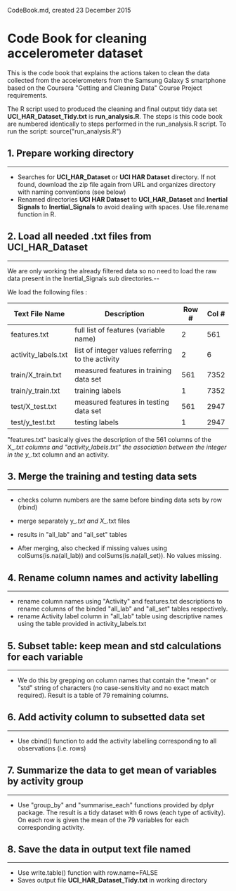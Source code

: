 CodeBook.md, created 23 December 2015

# Code Book for cleaning accelerometer dataset

This is the code book that explains the actions taken to clean the data collected
from the accelerometers from the Samsung Galaxy S smartphone based on the Coursera
"Getting and Cleaning Data" Course Project requirements.  

The R script used to produced the cleaning and final output tidy data set **UCI_HAR_Dataset_Tidy.txt**
is **run_analysis.R**. The steps is this code book are numbered identically to steps performed in
the run_analysis.R script.
To run the script: source("run_analysis.R")


## 1. Prepare working directory
   -------------------------
   * Searches for **UCI_HAR_Dataset** or **UCI HAR Dataset** directory. If not found, download the zip
     file again from URL and organizes directory with naming conventions (see below)
   * Renamed directories **UCI HAR Dataset** to **UCI_HAR_Dataset** and
     **Inertial Signals** to **Inertial_Signals** to avoid dealing
     with spaces. Use file.rename function in R.


## 2. Load all needed .txt files from UCI_HAR_Dataset
   --------------------------------------------------
   We are only working the already filtered data so no need to load the raw data
   present in the Inertial_Signals sub directories.--

   We load the following files :

   Text File Name | Description | Row # | Col #
   -------------- | ----------- | ----- | -----
   features.txt   | full list of features (variable name) | 2 | 561
   activity_labels.txt | list of integer values referring to the activity | 2 | 6
   train/X_train.txt | measured features in training data set | 561 | 7352
   train/y_train.txt | training labels | 1 | 7352
   test/X_test.txt | measured features in testing data set | 561 | 2947
   test/y_test.txt | testing labels | 1 | 2947

   "features.txt" basically gives the description of the 561 columns of the X_*.txt
   columns and "activity_labels.txt" the association between the integer in the
   y_*.txt column and an activity.


## 3. Merge the training and testing data sets
   ----------------------------------------
   * checks column numbers are the same before binding data sets by row (rbind)
   * merge separately y_*.txt and X_*.txt files
   * results in "all_lab" and "all_set" tables

   * After merging, also checked if missing values using colSums(is.na(all_lab))
     and colSums(is.na(all_set)). No values missing.


## 4. Rename column names and activity labelling
   ------------------------------------------
   * rename column names using "Activity" and features.txt descriptions
     to rename columns of the binded "all_lab" and "all_set" tables respectively.
   * rename Activity label column in "all_lab" table using descriptive names
     using the table provided in activity_labels.txt


## 5. Subset table: keep mean and std calculations for each variable
   -------------------------------------------------------------------
   * We do this by grepping on column names that contain the "mean" or "std"
     string of characters (no case-sensitivity and no exact match required).
     Result is a table of 79 remaining columns.


## 6. Add activity column to subsetted data set
   ---------------------------------------------------------------
   * Use cbind() function to add the activity labelling corresponding to
     all observations (i.e. rows)


## 7. Summarize the data to get mean of variables by activity group
   -----------------------------------------------------------------
   * Use "group_by" and "summarise_each" functions provided by dplyr package.
     The result is a tidy dataset with 6 rows (each type of activity). On each row
     is given the mean of the 79 variables for each corresponding activity.


## 8. Save the data in output text file named
   -------------------------------------------
   * Use write.table() function with row.name=FALSE
   * Saves output file **UCI_HAR_Dataset_Tidy.txt** in working directory
